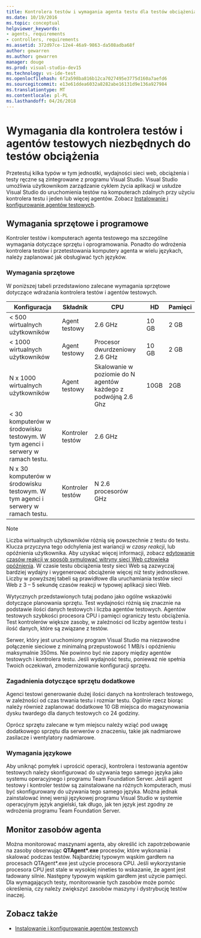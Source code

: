 ```yaml
---
title: Kontrolera testów i wymagania agenta testu dla testów obciążenia w programie Visual Studio
ms.date: 10/19/2016
ms.topic: conceptual
helpviewer_keywords:
- agents, requirements
- controllers, requirements
ms.assetid: 372d97ce-12e4-46a9-9863-da508adba68f
author: gewarren
ms.author: gewarren
manager: douge
ms.prod: visual-studio-dev15
ms.technology: vs-ide-test
ms.openlocfilehash: 6f2a598ba816b12ca7027495e3775d160a7aefd6
ms.sourcegitcommit: e13e61ddea6032a8282abe16131d9e136a927984
ms.translationtype: MT
ms.contentlocale: pl-PL
ms.lasthandoff: 04/26/2018
---
```

# <a name="test-controller-and-test-agent-requirements-for-load-testing"></a>Wymagania dla kontrolera testów i agentów testowych niezbędnych do testów obciążenia

Przetestuj kilka typów w tym jednostki, wydajności sieci web, obciążenia i testy ręczne są zintegrowane z programu Visual Studio. Visual Studio umożliwia użytkownikom zarządzanie cyklem życia aplikacji w usłudze Visual Studio do uruchomienia testów na komputerach zdalnych przy użyciu kontrolera testu i jeden lub więcej agentów. Zobacz [Instalowanie i konfigurowanie agentów testowych](../test/lab-management/install-configure-test-agents.md).

## <a name="hardware-and-software-requirements"></a>Wymagania sprzętowe i programowe

Kontroler testów i komputerach agenta testowego ma szczególne wymagania dotyczące sprzętu i oprogramowania. Ponadto do wdrożenia kontrolera testów i przetestowania komputery agenta w wielu językach, należy zaplanować jak obsługiwać tych języków.

### <a name="hardware-requirements"></a>Wymagania sprzętowe

W poniższej tabeli przedstawiono zalecane wymagania sprzętowe dotyczące wdrażania kontrolera testów i agentów testowych.

|**Konfiguracja**|**Składnik**|**CPU**|**HD**|**Pamięci**|
|-----------------------|-------------------|-------------|------------|----------------|
|< 500 wirtualnych użytkowników|Agent testowy|2.6 GHz|10 GB|2 GB|
|< 1000 wirtualnych użytkowników|Agent testowy|Procesor dwurdzeniowy 2.6 GHz|10 GB|2 GB|
|N x 1000 wirtualnych użytkowników|Agent testowy|Skalowanie w poziomie do N agentów każdego z podwójną 2.6 Ghz|10GB|2GB|
|\< 30 komputerów w środowisku testowym. W tym agenci i serwery w ramach testu.|Kontroler testów|2.6 GHz|||
|N x 30 komputerów w środowisku testowym. W tym agenci i serwery w ramach testu.|Kontroler testów|N 2.6 procesorów GHz|||

> [!NOTE]
> Liczba wirtualnych użytkowników różnią się powszechnie z testu do testu. Klucza przyczyna tego odchylenia jest wariancji w *czasy reakcji*, lub opóźnienia użytkownika. Aby uzyskać więcej informacji, zobacz [edytowanie czasów reakcji w sposób symulować witryny sieci Web człowieka opóźnienia](../test/edit-think-times-in-load-test-scenarios.md). W czasie testu obciążenia testy sieci Web są zazwyczaj bardziej wydajny i wygenerować obciążenie więcej niż testy jednostkowe. Liczby w powyższej tabeli są prawidłowe dla uruchamiania testów sieci Web z 3 – 5 sekundę czasów reakcji w typowej aplikacji sieci Web.

Wytycznych przedstawionych tutaj podano jako ogólne wskazówki dotyczące planowania sprzętu. Test wydajności różnią się znacznie na podstawie ilości danych testowych i liczba agentów testowych. Agentów testowych szybkości procesora CPU i pamięci ograniczy testu obciążenia. Test kontrolerów większe zasoby, w zależności od liczby agentów testu i ilość danych, które są związane z testów.

Serwer, który jest uruchomiony program Visual Studio ma niezawodne połączenie sieciowe z minimalną przepustowość 1 MB/s i opóźnieniu maksymalnie 350ms. Nie powinno być nie zapory między agentów testowych i kontrolera testu. Jeśli wydajność testu, ponieważ nie spełnia Twoich oczekiwań, zmodernizowanie konfiguracji sprzętu.

### <a name="additional-hardware-considerations"></a>Zagadnienia dotyczące sprzętu dodatkowe

Agenci testowi generowanie dużej ilości danych na kontrolerach testowego, w zależności od czas trwania testu i rozmiar testu. Ogólnie rzecz biorąc należy również zaplanować dodatkowe 10 GB miejsca do magazynowania dysku twardego dla danych testowych co 24 godziny.

Oprócz sprzętu zalecane w tym miejscu należy wziąć pod uwagę dodatkowego sprzętu dla serwerów o znaczeniu, takie jak nadmiarowe zasilacze i wentylatory nadmiarowe.

### <a name="language-requirements"></a>Wymagania językowe

Aby uniknąć pomyłek i uprościć operacji, kontrolera i testowania agentów testowych należy skonfigurować do używania tego samego języka jako systemu operacyjnego i programu Team Foundation Server. Jeśli agent testowy i kontroler testów są zainstalowane na różnych komputerach, musi być skonfigurowany do używania tego samego języka. Można jednak zainstalować innej wersji językowej programu Visual Studio w systemie operacyjnym język angielski, tak długo, jak ten język jest zgodny ze wdrożenia programu Team Foundation Server.

## <a name="monitor-agent-resources"></a>Monitor zasobów agenta

Można monitorować maszynami agenta, aby określić ich zapotrzebowanie na zasoby obserwując **QTAgent\*.exe** procesów, które wykonania i skalować podczas testów. Najbardziej typowym wąskim gardłem na procesach QTAgent*.exe jest użycie procesora CPU. Jeśli wykorzystanie procesora CPU jest stale w wysokiej nineties to wskazanie, że agent jest ładowany silnie. Następny typowym wąskim gardłem jest użycie pamięci. Dla wymagających testy, monitorowanie tych zasobów może pomóc określenia, czy należy zwiększyć zasobów maszyny i dystrybucję testów inaczej.

## <a name="see-also"></a>Zobacz także

- [Instalowanie i konfigurowanie agentów testowych](../test/lab-management/install-configure-test-agents.md)